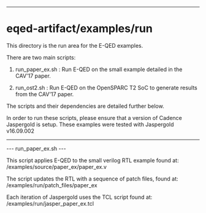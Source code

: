 

-------------------------------------------------------------------------------

# eqed-artifact/examples/run

This directory is the run area for the E-QED examples.

There are two main scripts:

1) run_paper_ex.sh : Run E-QED on the small example detailed in
                     the CAV'17 paper.

2) run_ost2.sh     : Run E-QED on the OpenSPARC T2 SoC to generate 
                     results from the CAV'17 paper.

The scripts and their dependencies are detailed further below.

In order to run these scripts, please ensure that a version of Cadence
Jaspergold is setup. These examples were tested with Jaspergold v16.09.002 

-------------------------------------------------------------------------------

--- run_paper_ex.sh ---

This script applies E-QED to the small verilog RTL example found at:
   /examples/source/paper_ex/paper_ex.v

The script updates the RTL with a sequence of patch files, found at:
   /examples/run/patch_files/paper_ex

Each iteration of Jaspergold uses the TCL script found at:
   /examples/run/jasper_paper_ex.tcl






